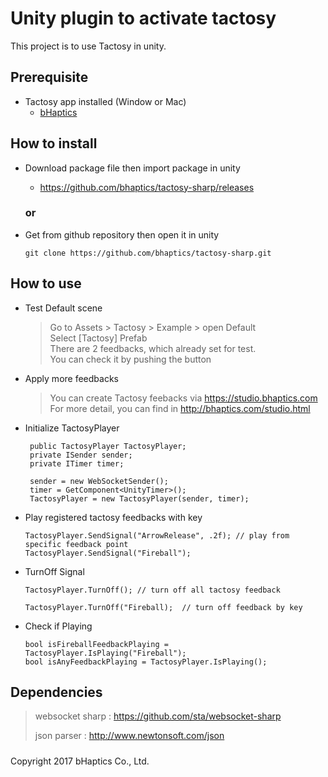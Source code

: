 # Unity plugin to activate tactosy
This project is to use Tactosy in unity. 
## Prerequisite
* Tactosy app installed (Window or Mac)
   * [bHaptics](http://bhaptics.com/app.html)

## How to install
* Download package file then import package in unity
   * https://github.com/bhaptics/tactosy-sharp/releases
  ### or
* Get from github repository then open it in unity

    ```
    git clone https://github.com/bhaptics/tactosy-sharp.git
    ```
    
## How to use
* Test Default scene 
    
    >Go to Assets > Tactosy > Example > open Default    
    Select [Tactosy] Prefab<br/>
    There are 2 feedbacks, which already set for test.      
    You can check it by pushing the button
    
* Apply more feedbacks 
    
    >You can create Tactosy feebacks via https://studio.bhaptics.com<br/>
    For more detail, you can find in http://bhaptics.com/studio.html
    
* Initialize TactosyPlayer 
    ```
     public TactosyPlayer TactosyPlayer;
     private ISender sender;
     private ITimer timer;
     
     sender = new WebSocketSender();
     timer = GetComponent<UnityTimer>();
     TactosyPlayer = new TactosyPlayer(sender, timer);
    ```

* Play registered tactosy feedbacks with key
    ```
    TactosyPlayer.SendSignal("ArrowRelease", .2f); // play from specific feedback point
    TactosyPlayer.SendSignal("Fireball");
    ```

* TurnOff Signal 
    ```
    TactosyPlayer.TurnOff(); // turn off all tactosy feedback

    TactosyPlayer.TurnOff("Fireball);  // turn off feedback by key
    ```

* Check if Playing
    ```
    bool isFireballFeedbackPlaying = TactosyPlayer.IsPlaying("Fireball");
    bool isAnyFeedbackPlaying = TactosyPlayer.IsPlaying();
    ```    
## Dependencies 
> websocket sharp : https://github.com/sta/websocket-sharp
>
> json parser : http://www.newtonsoft.com/json
#####

Copyright 2017 bHaptics Co., Ltd.
